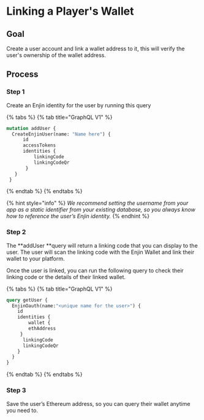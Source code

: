 # Linking a Player's Wallet

## Goal

Create a user account and link a wallet address to it, this will verify the user's ownership of the wallet address.

## Process

### **Step 1**

Create an Enjin identity for the user by running this query

{% tabs %}
{% tab title="GraphQL V1" %}
```graphql
mutation addUser {
  CreateEnjinUser(name: "Name here") {
      id
      accessTokens
      identities {
          linkingCode
          linkingCodeQr
       }
   }
 }
```
{% endtab %}
{% endtabs %}

{% hint style="info" %}
_We recommend setting the username from your app as a static identifier from your existing database, so you always know how to reference the user’s Enjin identity._
{% endhint %}

### **Step 2**

The **addUser **query will return a linking code that you can display to the user. The user will scan the linking code with the Enjin Wallet and link their wallet to your platform.

Once the user is linked, you can run the following query to check their linking code or the details of their linked wallet.

{% tabs %}
{% tab title="GraphQL V1" %}
```graphql
query getUser {
  EnjinOauth(name:"<unique name for the user>") {
    id
    identities {
        wallet {
        ethAddress
     }
      linkingCode
      linkingCodeQr
    }
  }
}
```
{% endtab %}
{% endtabs %}

### **Step 3**

Save the user’s Ethereum address, so you can query their wallet anytime you need to.
